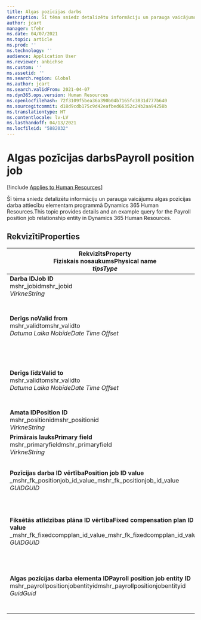 ```yaml
---
title: Algas pozīcijas darbs
description: Šī tēma sniedz detalizētu informāciju un parauga vaicājumu algas pozīcijas darba elementam programmā Dynamics 365 Human Resources.
author: jcart
manager: tfehr
ms.date: 04/07/2021
ms.topic: article
ms.prod: ''
ms.technology: ''
audience: Application User
ms.reviewer: anbichse
ms.custom: ''
ms.assetid: ''
ms.search.region: Global
ms.author: jcart
ms.search.validFrom: 2021-04-07
ms.dyn365.ops.version: Human Resources
ms.openlocfilehash: 72f3109f5bea36a390b04b7165fc3831d777b640
ms.sourcegitcommit: d18d9cdb175c9d42eafbed66352c24b2aa94258b
ms.translationtype: HT
ms.contentlocale: lv-LV
ms.lasthandoff: 04/13/2021
ms.locfileid: "5882032"
---
```

# <a name="payroll-position-job"></a><span data-ttu-id="0e2fc-103">Algas pozīcijas darbs</span><span class="sxs-lookup"><span data-stu-id="0e2fc-103">Payroll position job</span></span>

[!include [Applies to Human Resources](../includes/applies-to-hr.md)]

<span data-ttu-id="0e2fc-104">Šī tēma sniedz detalizētu informāciju un parauga vaicājumu algas pozīcijas darba attiecību elementam programmā Dynamics 365 Human Resources.</span><span class="sxs-lookup"><span data-stu-id="0e2fc-104">This topic provides details and an example query for the Payroll position job relationship entity in Dynamics 365 Human Resources.</span></span>

## <a name="properties"></a><span data-ttu-id="0e2fc-105">Rekvizīti</span><span class="sxs-lookup"><span data-stu-id="0e2fc-105">Properties</span></span>

| <span data-ttu-id="0e2fc-106">Rekvizīts</span><span class="sxs-lookup"><span data-stu-id="0e2fc-106">Property</span></span><br><span data-ttu-id="0e2fc-107">**Fiziskais nosaukums**</span><span class="sxs-lookup"><span data-stu-id="0e2fc-107">**Physical name**</span></span><br><span data-ttu-id="0e2fc-108">**_tips_**</span><span class="sxs-lookup"><span data-stu-id="0e2fc-108">**_Type_**</span></span> | <span data-ttu-id="0e2fc-109">Izmantot</span><span class="sxs-lookup"><span data-stu-id="0e2fc-109">Use</span></span> | <span data-ttu-id="0e2fc-110">Apraksts</span><span class="sxs-lookup"><span data-stu-id="0e2fc-110">Description</span></span> |
| --- | --- | --- |
| <span data-ttu-id="0e2fc-111">**Darba ID**</span><span class="sxs-lookup"><span data-stu-id="0e2fc-111">**Job ID**</span></span><br><span data-ttu-id="0e2fc-112">mshr_jobid</span><span class="sxs-lookup"><span data-stu-id="0e2fc-112">mshr_jobid</span></span><br><span data-ttu-id="0e2fc-113">*Virkne*</span><span class="sxs-lookup"><span data-stu-id="0e2fc-113">*String*</span></span> | <span data-ttu-id="0e2fc-114">Tikai lasāms</span><span class="sxs-lookup"><span data-stu-id="0e2fc-114">Readp-only</span></span><br><span data-ttu-id="0e2fc-115">Obligāts</span><span class="sxs-lookup"><span data-stu-id="0e2fc-115">Required</span></span> |<span data-ttu-id="0e2fc-116">Darba ID.</span><span class="sxs-lookup"><span data-stu-id="0e2fc-116">The ID of the job.</span></span> |
| <span data-ttu-id="0e2fc-117">**Derīgs no**</span><span class="sxs-lookup"><span data-stu-id="0e2fc-117">**Valid from**</span></span><br><span data-ttu-id="0e2fc-118">mshr_validto</span><span class="sxs-lookup"><span data-stu-id="0e2fc-118">mshr_validto</span></span><br><span data-ttu-id="0e2fc-119">*Datuma Laika Nobīde*</span><span class="sxs-lookup"><span data-stu-id="0e2fc-119">*Date Time Offset*</span></span> | <span data-ttu-id="0e2fc-120">Tikai lasāms</span><span class="sxs-lookup"><span data-stu-id="0e2fc-120">Read-only</span></span> <br><span data-ttu-id="0e2fc-121">Obligāts</span><span class="sxs-lookup"><span data-stu-id="0e2fc-121">Required</span></span> | <span data-ttu-id="0e2fc-122">Datums, no kurā ir spēkā posīcijas un darba attiecības.</span><span class="sxs-lookup"><span data-stu-id="0e2fc-122">Date the postion and job relationship is valid from.</span></span> |
| <span data-ttu-id="0e2fc-123">**Derīgs līdz**</span><span class="sxs-lookup"><span data-stu-id="0e2fc-123">**Valid to**</span></span><br><span data-ttu-id="0e2fc-124">mshr_validto</span><span class="sxs-lookup"><span data-stu-id="0e2fc-124">mshr_validto</span></span><br><span data-ttu-id="0e2fc-125">*Datuma Laika Nobīde*</span><span class="sxs-lookup"><span data-stu-id="0e2fc-125">*Date Time Offset*</span></span> | <span data-ttu-id="0e2fc-126">Tikai lasāms</span><span class="sxs-lookup"><span data-stu-id="0e2fc-126">Read-only</span></span> <br><span data-ttu-id="0e2fc-127">Obligāts</span><span class="sxs-lookup"><span data-stu-id="0e2fc-127">Required</span></span> | <span data-ttu-id="0e2fc-128">Datums, līdz kuram ir spēkā posīcijas un darba attiecības.</span><span class="sxs-lookup"><span data-stu-id="0e2fc-128">Date the position and job relationship is valid to.</span></span>  |
| <span data-ttu-id="0e2fc-129">**Amata ID**</span><span class="sxs-lookup"><span data-stu-id="0e2fc-129">**Position ID**</span></span><br><span data-ttu-id="0e2fc-130">mshr_positionid</span><span class="sxs-lookup"><span data-stu-id="0e2fc-130">mshr_positionid</span></span><br><span data-ttu-id="0e2fc-131">*Virkne*</span><span class="sxs-lookup"><span data-stu-id="0e2fc-131">*String*</span></span> | <span data-ttu-id="0e2fc-132">Tikai lasāms</span><span class="sxs-lookup"><span data-stu-id="0e2fc-132">Read-only</span></span><br><span data-ttu-id="0e2fc-133">Obligāts</span><span class="sxs-lookup"><span data-stu-id="0e2fc-133">Required</span></span> | <span data-ttu-id="0e2fc-134">Pozīcijas ID.</span><span class="sxs-lookup"><span data-stu-id="0e2fc-134">The ID of the position.</span></span> |
| <span data-ttu-id="0e2fc-135">**Primārais lauks**</span><span class="sxs-lookup"><span data-stu-id="0e2fc-135">**Primary field**</span></span><br><span data-ttu-id="0e2fc-136">mshr_primaryfield</span><span class="sxs-lookup"><span data-stu-id="0e2fc-136">mshr_primaryfield</span></span><br><span data-ttu-id="0e2fc-137">*Virkne*</span><span class="sxs-lookup"><span data-stu-id="0e2fc-137">*String*</span></span> | <span data-ttu-id="0e2fc-138">Obligāts</span><span class="sxs-lookup"><span data-stu-id="0e2fc-138">Required</span></span><br><span data-ttu-id="0e2fc-139">Sistēmas ģenerēts</span><span class="sxs-lookup"><span data-stu-id="0e2fc-139">System generated</span></span> |  |
| <span data-ttu-id="0e2fc-140">**Pozīcijas darba ID vērtība**</span><span class="sxs-lookup"><span data-stu-id="0e2fc-140">**Position job ID value**</span></span><br><span data-ttu-id="0e2fc-141">_mshr_fk_positionjob_id_value</span><span class="sxs-lookup"><span data-stu-id="0e2fc-141">_mshr_fk_positionjob_id_value</span></span><br><span data-ttu-id="0e2fc-142">*GUID*</span><span class="sxs-lookup"><span data-stu-id="0e2fc-142">*GUID*</span></span> | <span data-ttu-id="0e2fc-143">Tikai lasāms</span><span class="sxs-lookup"><span data-stu-id="0e2fc-143">Read-only</span></span><br><span data-ttu-id="0e2fc-144">Obligāts</span><span class="sxs-lookup"><span data-stu-id="0e2fc-144">Required</span></span><br><span data-ttu-id="0e2fc-145">Ārējā atslēga:mshr_PayrollPositionJobEntity no mshr_payrollpositionjobentity</span><span class="sxs-lookup"><span data-stu-id="0e2fc-145">Foreign key:mshr_PayrollPositionJobEntity of the mshr_payrollpositionjobentity</span></span> |<span data-ttu-id="0e2fc-146">Darba ID, kas saistīts ar amatu.</span><span class="sxs-lookup"><span data-stu-id="0e2fc-146">The ID of the job associated with the position.</span></span>|
| <span data-ttu-id="0e2fc-147">**Fiksētās atlīdzības plāna ID vērtība**</span><span class="sxs-lookup"><span data-stu-id="0e2fc-147">**Fixed compensation plan ID value**</span></span><br><span data-ttu-id="0e2fc-148">_mshr_fk_fixedcompplan_id_value</span><span class="sxs-lookup"><span data-stu-id="0e2fc-148">_mshr_fk_fixedcompplan_id_value</span></span><br><span data-ttu-id="0e2fc-149">*GUID*</span><span class="sxs-lookup"><span data-stu-id="0e2fc-149">*GUID*</span></span> | <span data-ttu-id="0e2fc-150">Tikai lasāms</span><span class="sxs-lookup"><span data-stu-id="0e2fc-150">Read-only</span></span><br><span data-ttu-id="0e2fc-151">Obligāts</span><span class="sxs-lookup"><span data-stu-id="0e2fc-151">Required</span></span><br><span data-ttu-id="0e2fc-152">Ārējā atslēga: mshr_FixedCompPlan_id no mshr_payrollfixedcompensationplanentity</span><span class="sxs-lookup"><span data-stu-id="0e2fc-152">Foreign key: mshr_FixedCompPlan_id of mshr_payrollfixedcompensationplanentity</span></span>  | <span data-ttu-id="0e2fc-153">Fiksētās atlīdzības plāna ID, kas saistīts ar amatu.</span><span class="sxs-lookup"><span data-stu-id="0e2fc-153">The ID of the fixed compensation plan associated with the position.</span></span> |
| <span data-ttu-id="0e2fc-154">**Algas pozīcijas darba elementa ID**</span><span class="sxs-lookup"><span data-stu-id="0e2fc-154">**Payroll position job entity ID**</span></span><br><span data-ttu-id="0e2fc-155">mshr_payrollpositionjobentityid</span><span class="sxs-lookup"><span data-stu-id="0e2fc-155">mshr_payrollpositionjobentityid</span></span><br><span data-ttu-id="0e2fc-156">*Guid*</span><span class="sxs-lookup"><span data-stu-id="0e2fc-156">*Guid*</span></span> | <span data-ttu-id="0e2fc-157">Obligāts</span><span class="sxs-lookup"><span data-stu-id="0e2fc-157">Required</span></span><br><span data-ttu-id="0e2fc-158">Sistēmas ģenerēts.</span><span class="sxs-lookup"><span data-stu-id="0e2fc-158">System generated.</span></span> | <span data-ttu-id="0e2fc-159">Sistēmas ģenerēta GUID vērtība, lai unikāli identificētu darbu.</span><span class="sxs-lookup"><span data-stu-id="0e2fc-159">A system-generated GUID value to uniquely identify the job.</span></span>  |

